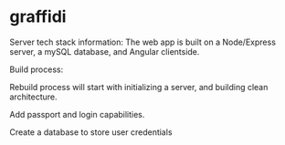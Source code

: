 graffidi
========
Server tech stack information:
The web app is built on a Node/Express server, a mySQL database, and Angular clientside.

Build process:

Rebuild process will start with initializing a server, and building clean architecture. 

Add passport and login capabilities.

Create a database to store user credentials 